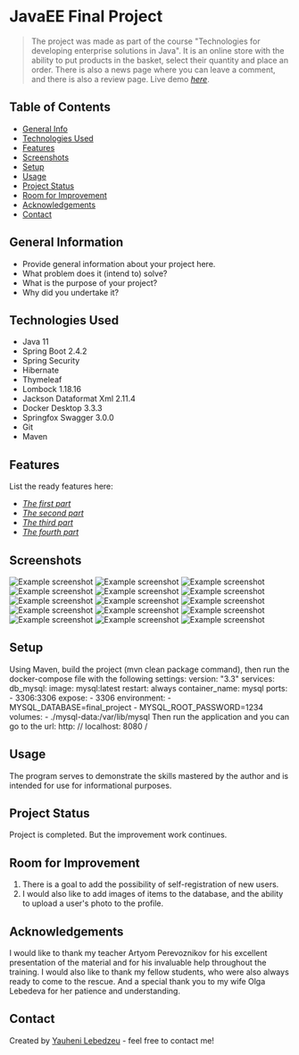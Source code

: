 # JavaEE Final Project
> The project was made as part of the course "Technologies for developing enterprise solutions in Java".
  It is an online store with the ability to put products in the basket, select their quantity and place an order. There 
>is also a news page where you can leave a comment, and there is also a review page. 
> Live demo [_here_](https://javaeefinalproject.herokuapp.com).

## Table of Contents
* [General Info](#general-information)
* [Technologies Used](#technologies-used)
* [Features](#features)
* [Screenshots](#screenshots)
* [Setup](#setup)
* [Usage](#usage)
* [Project Status](#project-status)
* [Room for Improvement](#room-for-improvement)
* [Acknowledgements](#acknowledgements)
* [Contact](#contact)
<!-- * [License](#license) -->


## General Information
- Provide general information about your project here.
- What problem does it (intend to) solve?
- What is the purpose of your project?
- Why did you undertake it?
<!-- You don't have to answer all the questions - just the ones relevant to your project. -->


## Technologies Used
- Java 11
- Spring Boot 2.4.2
- Spring Security
- Hibernate
- Thymeleaf
- Lombock 1.18.16
- Jackson Dataformat Xml 2.11.4
- Docker Desktop 3.3.3
- Springfox Swagger 3.0.0 
- Git
- Maven


## Features
List the ready features here:
- [_The first part_](https://docs.google.com/document/d/1SDiIRVNyiorPQv05CUjIs-vC6XMAJY9Lcq8jraLif7U/edit?usp=sharing)
- [_The second part_](https://docs.google.com/document/d/1xOdGZVrnr9QX1uuCgEbfJFOCoB7pFhJ0F70lLd_SRqM/edit?usp=sharing)
- [_The third part_](https://docs.google.com/document/d/1ME_URe6wJBLI1IOZs5kUa1rax_IoZLLembhE69zRQwI/edit?usp=sharing)
- [_The fourth part_](https://docs.google.com/document/d/1BKwqUX6-19eb_eZgdgO6-KdrOeyeBkk__GZLEjBoi0c/edit?usp=sharing)


## Screenshots
![Example screenshot](./img/screenshot1.png)
![Example screenshot](./img/screenshot2.png)
![Example screenshot](./img/screenshot3.png)
![Example screenshot](./img/screenshot4.png)
![Example screenshot](./img/screenshot5.png)
![Example screenshot](./img/screenshot6.png)
![Example screenshot](./img/screenshot7.png)
![Example screenshot](./img/screenshot8.png)
![Example screenshot](./img/screenshot9.png)
![Example screenshot](./img/screenshot10.png)
![Example screenshot](./img/screenshot11.png)
![Example screenshot](./img/screenshot12.png)
![Example screenshot](./img/screenshot13.png)
![Example screenshot](./img/screenshot14.png)
![Example screenshot](./img/screenshot15.png)
<!-- If you have screenshots you'd like to share, include them here. -->


## Setup
Using Maven, build the project (mvn clean package command), then run the docker-compose file with the following settings:
version: "3.3"
  services:
  db_mysql:
    image: mysql:latest
    restart: always
    container_name: mysql
    ports:
      - 3306:3306
    expose:
      - 3306
    environment:
      - MYSQL_DATABASE=final_project
      - MYSQL_ROOT_PASSWORD=1234
    volumes:
      - ./mysql-data:/var/lib/mysql
Then run the application and you can go to the url: http: // localhost: 8080 / 


## Usage
The program serves to demonstrate the skills mastered by the author and is intended for use for informational purposes.



## Project Status
Project is completed. But the improvement work continues.


## Room for Improvement
1. There is a goal to add the possibility of self-registration of new users. 
2. I would also like to add images of items to the database, and the ability to upload a user's photo to the profile.


## Acknowledgements
I would like to thank my teacher Artyom Perevoznikov for his excellent presentation of the material and for his
 invaluable help throughout the training. I would also like to thank my fellow students, who were also always ready
  to come to the rescue. And a special thank you to my wife Olga Lebedeva for her patience and understanding.


## Contact
Created by [Yauheni Lebedzeu](https://t.me/Lemot1987) - feel free to contact me!
